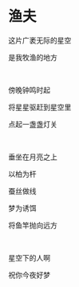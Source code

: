 # 渔夫


这片广袤无际的星空

是我牧渔的地方

<br/>

傍晚钟鸣时起

将星星驱赶到星空里

点起一盏盏灯关

<br/>

垂坐在月亮之上

以柏为杆

蚕丝做线

梦为诱饵

将鱼竿抛向远方

<br/>

星空下的人啊 

祝你今夜好梦